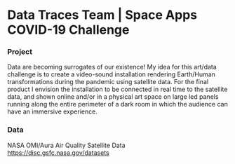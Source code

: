 # Data Traces Team | Space Apps COVID-19 Challenge

### Project

Data are becoming surrogates of our existence!  My idea for this art/data challenge is to create a video-sound installation rendering Earth/Human transformations during the pandemic using satellite data. For the final product I envision the installation to be connected in real time to the satellite data, and shown online and/or in a physical art space on large led panels running along the entire perimeter of a dark room in which the audience can have an immersive experience. 

### Data

NASA OMI/Aura Air Quality Satellite Data https://disc.gsfc.nasa.gov/datasets






